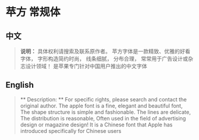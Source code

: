 # 苹方 常规体

## 中文

> **说明：**
> 具体权利请搜索及联系原作者。
> 苹方字体是一款精致、优雅的好看字体，
> 字形构造简约时尚，
> 线条细腻，
> 分布合理，
> 常常用于广告设计或杂志设计领域！
> 是苹果专门针对中国用户推出的中文字体

## English

> ** Description: **
> For specific rights, please search and contact the original author.
> The apple font is a fine, elegant and beautiful font,
> The shape structure is simple and fashionable.
> The lines are delicate,
> The distribution is reasonable,
> Often used in the field of advertising design or magazine design!
> It is a Chinese font that Apple has introduced specifically for Chinese users
